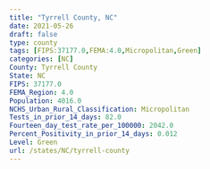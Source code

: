 ```yaml
---
title: "Tyrrell County, NC"
date: 2021-05-26
draft: false
type: county
tags: [FIPS:37177.0,FEMA:4.0,Micropolitan,Green]
categories: [NC]
County: Tyrrell County
State: NC
FIPS: 37177.0
FEMA_Region: 4.0
Population: 4016.0
NCHS_Urban_Rural_Classification: Micropolitan
Tests_in_prior_14_days: 82.0
Fourteen_day_test_rate_per_100000: 2042.0
Percent_Positivity_in_prior_14_days: 0.012
Level: Green
url: /states/NC/tyrrell-county
---
```



